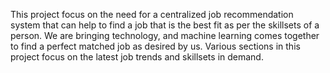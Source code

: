 This project focus on the need for a centralized job recommendation system that can help to find a job that is the best fit as per the skillsets of a person. We are bringing technology, and machine learning comes together to find a perfect matched job as desired by us. Various sections in this project focus on the latest job trends and skillsets in demand.
